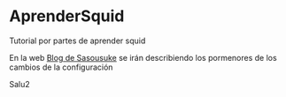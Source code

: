 # AprenderSquid
Tutorial por partes de aprender squid

En la web [Blog de Sasousuke](http://sasousuke.cubava.cu/) se irán describiendo los pormenores de los cambios de la configuración

Salu2
